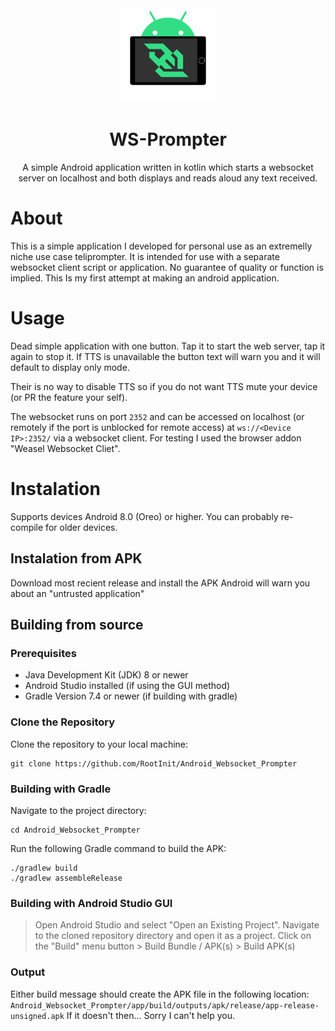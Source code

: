 <div align=center>
    <img src="logo.png" alt="Logo Image" width="30%"/>
    <h1>WS-Prompter</h1>
    <p>A simple Android application written in kotlin which starts a websocket server on localhost and both displays and reads aloud any text received.
</p>
</div>

# About
This is a simple application I developed for personal use as an extremelly niche use case teliprompter. It is intended for use with a separate websocket client script or application.
No guarantee of quality or function is implied. This Is my first attempt at making an android application.

# Usage
Dead simple application with one button. Tap it to start the web server, tap it again to stop it.
If TTS is unavailable the button text will warn you and it will default to display only mode.

Their is no way to disable TTS so if you do not want TTS mute your device (or PR the feature your self).

The websocket runs on port `2352` and can be accessed on localhost (or remotely if the port is unblocked for remote access) at `ws://<Device IP>:2352/` via a websocket client. For testing I used the browser addon "Weasel Websocket Cliet".

# Instalation
Supports devices Android 8.0 (Oreo) or higher.
You can probably re-compile for older devices.

## Instalation from APK
Download most recient release and install the APK
Android will warn you about an "untrusted application"

## Building from source
### Prerequisites
- Java Development Kit (JDK) 8 or newer
- Android Studio installed (if using the GUI method)
- Gradle Version 7.4 or newer (if building with gradle)

### Clone the Repository
Clone the repository to your local machine:
```
git clone https://github.com/RootInit/Android_Websocket_Prompter
```
### Building with Gradle
Navigate to the project directory:
```
cd Android_Websocket_Prompter
```
Run the following Gradle command to build the APK:
```
./gradlew build
./gradlew assembleRelease
```

### Building with Android Studio GUI
> Open Android Studio and select "Open an Existing Project". Navigate to the cloned repository directory and open it as a project.
> Click on the "Build" menu button > Build Bundle / APK(s) > Build APK(s)

### Output
Either build message should create the APK file in the following location: 
```Android_Websocket_Prompter/app/build/outputs/apk/release/app-release-unsigned.apk```
If it doesn't then... Sorry I can't help you.

